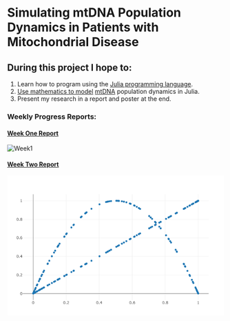 # Simulating mtDNA Population Dynamics in Patients with Mitochondrial Disease

## During this project I hope to:

1. Learn how to program using the [Julia programming language](https://julialang.org/).
1. [Use mathematics to model](https://people.maths.bris.ac.uk/~madjl/course_text.pdf) [mtDNA](https://ghr.nlm.nih.gov/mitochondrial-dna) population dynamics in Julia.
1. Present my research in a report and poster at the end.

### Weekly Progress Reports:

#### [Week One Report](https://github.com/lwlss/MacPherson_2020/blob/master/markdown/weekone.md)

![Week1](Images/turtle.png)

#### [Week Two Report](https://github.com/lwlss/MacPherson_2020/blob/master/markdown/week_review/week2.md)

![Week2](logisticmapgraph.png)
